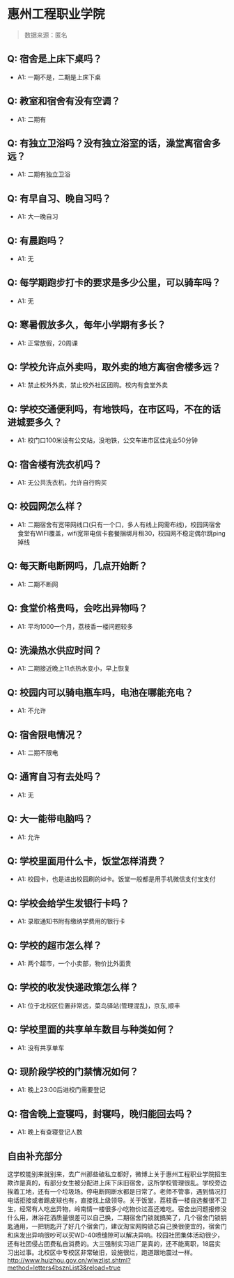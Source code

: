 # 惠州工程职业学院

> 数据来源：匿名

## Q: 宿舍是上床下桌吗？

- A1: 一期不是，二期是上床下桌

## Q: 教室和宿舍有没有空调？

- A1: 二期有

## Q: 有独立卫浴吗？没有独立浴室的话，澡堂离宿舍多远？

- A1: 二期有独立卫浴

## Q: 有早自习、晚自习吗？

- A1: 大一晚自习

## Q: 有晨跑吗？

- A1: 无

## Q: 每学期跑步打卡的要求是多少公里，可以骑车吗？

- A1: 无

## Q: 寒暑假放多久，每年小学期有多长？

- A1: 正常放假，20周课

## Q: 学校允许点外卖吗，取外卖的地方离宿舍楼多远？

- A1: 禁止校外外卖，禁止校外社区团购。校内有食堂外卖

## Q: 学校交通便利吗，有地铁吗，在市区吗，不在的话进城要多久？

- A1: 校门口100米设有公交站，没地铁，公交车进市区佳兆业50分钟

## Q: 宿舍楼有洗衣机吗？

- A1: 无公共洗衣机，允许自行购买

## Q: 校园网怎么样？

- A1: 二期宿舍有宽带网线口(只有一个口，多人有线上网需布线)，校园网宿舍食堂有WIFI覆盖，wifi宽带电信卡套餐捆绑月租30，校园网不稳定偶尔跳ping掉线

## Q: 每天断电断网吗，几点开始断？

- A1: 二期不断网

## Q: 食堂价格贵吗，会吃出异物吗？

- A1: 平均1000一个月，荔枝香一楼问题较多

## Q: 洗澡热水供应时间？

- A1: 二期接近晚上11点热水变小，早上恢复

## Q: 校园内可以骑电瓶车吗，电池在哪能充电？

- A1: 不允许

## Q: 宿舍限电情况？

- A1: 二期不限电

## Q: 通宵自习有去处吗？

- A1: 无

## Q: 大一能带电脑吗？

- A1: 允许

## Q: 学校里面用什么卡，饭堂怎样消费？

- A1: 校园卡，也是进出校园刷的id卡。饭堂一般都是用手机微信支付宝支付

## Q: 学校会给学生发银行卡吗？

- A1: 录取通知书附有缴纳学费用的银行卡

## Q: 学校的超市怎么样？

- A1: 两个超市，一个小卖部，物价比外面贵

## Q: 学校的收发快递政策怎么样？

- A1: 位于北校区位置非常远，菜鸟驿站(管理混乱)，京东,顺丰

## Q: 学校里面的共享单车数目与种类如何？

- A1: 没有共享单车

## Q: 现阶段学校的门禁情况如何？

- A1: 晚上23:00后进校门需要登记

## Q: 宿舍晚上查寝吗，封寝吗，晚归能回去吗？

- A1: 晚上有查寝登记人数

## 自由补充部分

这学校能别来就别来，去广州那些破私立都好，微博上关于惠州工程职业学院招生欺诈是真的，有部分女生被分配进上床下床旧宿舍，这所学校管理很乱。学校旁边挨着工地，还有一个垃圾场。停电断网断水都是日常了。老师不管事，遇到情况打电话拒接或者踢皮球也有，直接找上级领导。关于饭堂，荔枝香一楼自选餐很不卫生，经常有人吃出异物，岭南情一楼很多小吃物价过高还难吃。宿舍出问题报修没什么用，淋浴花洒质量很差可以自己换，二期宿舍门锁就搞笑了，几个宿舍门锁钥匙通用，一把钥匙开了好几个宿舍门，建议淘宝网购锁芯自己换很便宜的，宿舍门和床发出异响很吵可以买WD-40喷缝隙可以解决异响。校园社团集体活动很少，还有社团侵占团费私自消费的。大三强制实习进厂是真的，还不能离职，18届实习出过事。北校区中专校区非常破旧，设施很烂，跑道跟地震过一样。http://www.huizhou.gov.cn/wlwzlist.shtml?method=letters4bsznList3&reload=true